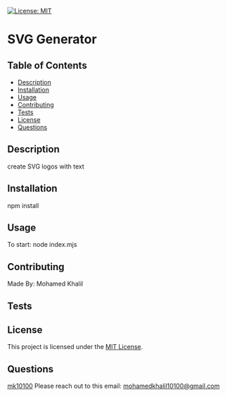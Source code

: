 
[![License: MIT](https://img.shields.io/badge/License-MIT-brightgreen.svg)](https://opensource.org/licenses/MIT)

# SVG Generator

## Table of Contents
- [Description](#description)
- [Installation](#installation)
- [Usage](#usage)
- [Contributing](#contributing)
- [Tests](#tests)
- [License](#license)
- [Questions](#questions)

## Description
create SVG logos with text 

## Installation
npm install

## Usage
To start: node index.mjs

## Contributing
Made By: Mohamed Khalil

## Tests


## License

This project is licensed under the [MIT License](https://opensource.org/licenses/MIT).

## Questions
[mk10100](https://github.com/mk10100)
Please reach out to this email: mohamedkhalil10100@gmail.com
